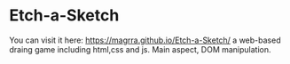 # Etch-a-Sketch

You can visit it here: https://magrra.github.io/Etch-a-Sketch/
a web-based draing game including html,css and js. Main aspect, DOM manipulation.
